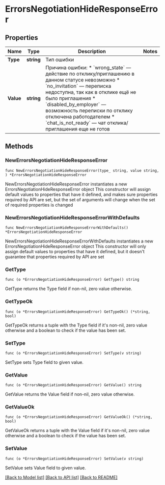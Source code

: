 # ErrorsNegotiationHideResponseError

## Properties

Name | Type | Description | Notes
------------ | ------------- | ------------- | -------------
**Type** | **string** | Тип ошибки | 
**Value** | **string** | Причина ошибки: * &#x60;wrong_state&#x60; — действие по отклику/приглашению в данном статусе невозможно * &#x60;no_invitation&#x60; — переписка недоступна, так как в отклике ещё не было приглашения * &#x60;disabled_by_employer&#x60; — возможность переписки по отклику отключена работодателем * &#x60;chat_is_not_ready&#x60; — чат отклика/приглашения еще не готов  | 

## Methods

### NewErrorsNegotiationHideResponseError

`func NewErrorsNegotiationHideResponseError(type_ string, value string, ) *ErrorsNegotiationHideResponseError`

NewErrorsNegotiationHideResponseError instantiates a new ErrorsNegotiationHideResponseError object
This constructor will assign default values to properties that have it defined,
and makes sure properties required by API are set, but the set of arguments
will change when the set of required properties is changed

### NewErrorsNegotiationHideResponseErrorWithDefaults

`func NewErrorsNegotiationHideResponseErrorWithDefaults() *ErrorsNegotiationHideResponseError`

NewErrorsNegotiationHideResponseErrorWithDefaults instantiates a new ErrorsNegotiationHideResponseError object
This constructor will only assign default values to properties that have it defined,
but it doesn't guarantee that properties required by API are set

### GetType

`func (o *ErrorsNegotiationHideResponseError) GetType() string`

GetType returns the Type field if non-nil, zero value otherwise.

### GetTypeOk

`func (o *ErrorsNegotiationHideResponseError) GetTypeOk() (*string, bool)`

GetTypeOk returns a tuple with the Type field if it's non-nil, zero value otherwise
and a boolean to check if the value has been set.

### SetType

`func (o *ErrorsNegotiationHideResponseError) SetType(v string)`

SetType sets Type field to given value.


### GetValue

`func (o *ErrorsNegotiationHideResponseError) GetValue() string`

GetValue returns the Value field if non-nil, zero value otherwise.

### GetValueOk

`func (o *ErrorsNegotiationHideResponseError) GetValueOk() (*string, bool)`

GetValueOk returns a tuple with the Value field if it's non-nil, zero value otherwise
and a boolean to check if the value has been set.

### SetValue

`func (o *ErrorsNegotiationHideResponseError) SetValue(v string)`

SetValue sets Value field to given value.



[[Back to Model list]](../README.md#documentation-for-models) [[Back to API list]](../README.md#documentation-for-api-endpoints) [[Back to README]](../README.md)


